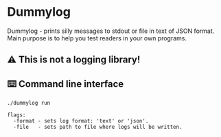 # Dummylog

Dummylog - prints silly messages to stdout or file in text of JSON format. Main purpose is to help you test readers in your own programs.

## ⚠️ This is not a logging library!
## ⌨️ Command line interface

```
./dummylog run

flags: 
  -format - sets log format: 'text' or 'json'.
  -file   - sets path to file where logs will be written.
```
